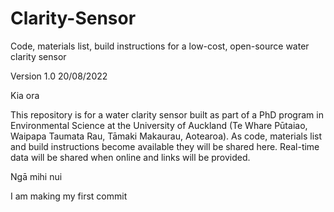 # Clarity-Sensor
Code, materials list, build instructions for a low-cost, open-source water clarity sensor 

Version 1.0
20/08/2022

Kia ora

This repository is for a water clarity sensor built as part of a PhD program in Environmental Science at the University of Auckland (Te Whare Pūtaiao, Waipapa Taumata Rau, Tāmaki Makaurau, Aotearoa).
As code, materials list and build instructions become available they will be shared here.
Real-time data will be shared when online and links will be provided.

Ngā mihi nui

I am making my first commit
